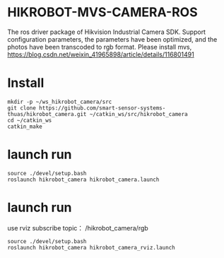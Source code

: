 # HIKROBOT-MVS-CAMERA-ROS
The ros driver package of Hikvision Industrial Camera SDK. Support configuration parameters, the parameters have been optimized, and the photos have been transcoded to rgb format.
Please install mvs, https://blog.csdn.net/weixin_41965898/article/details/116801491

# Install
```
mkdir -p ~/ws_hikrobot_camera/src
git clone https://github.com/smart-sensor-systems-thuas/hikrobot_camera.git ~/catkin_ws/src/hikrobot_camera
cd ~/catkin_ws
catkin_make
```
# launch run
```
source ./devel/setup.bash 
roslaunch hikrobot_camera hikrobot_camera.launch
```
# launch run
use rviz subscribe topic： /hikrobot_camera/rgb
```
source ./devel/setup.bash 
roslaunch hikrobot_camera hikrobot_camera_rviz.launch
```
